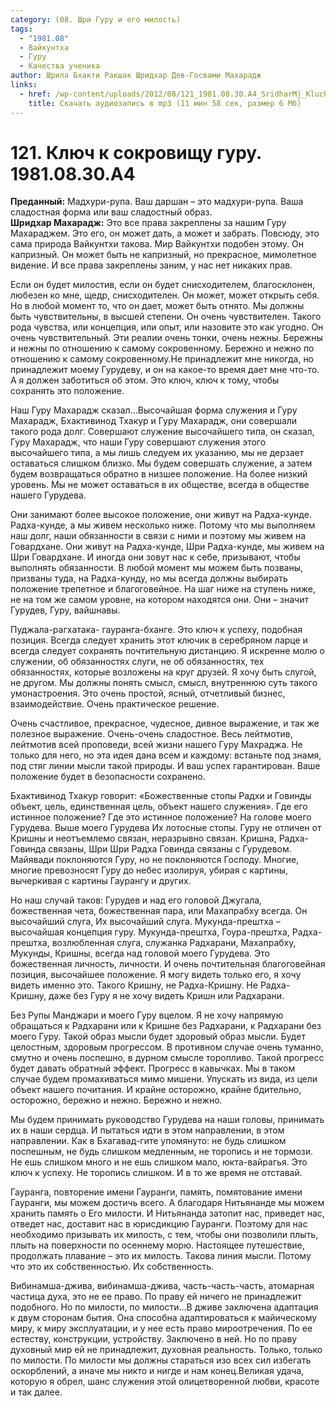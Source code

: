 ```yaml
---
category: (08. Шри Гуру и его милость)
tags:
  - "1981.08"
  - Вайкунтха
  - Гуру
  - Качества ученика
author: Шрила Бхакти Ракшак Шридхар Дев-Госвами Махарадж
links:
  - href: /wp-content/uploads/2012/08/121_1981.08.30.A4_SridharMj_Kluch_k_sokroviwu_Guru.mp3
    title: Скачать аудиозапись в mp3 (11 мин 58 сек, размер 6 Мб)
---
```


# 121. Ключ к сокровищу гуру. 1981.08.30.A4

**Преданный:** Мадхури-рупа. Ваш даршан – это мадхури-рупа. Ваша сладостная форма или ваш сладостный образ.\
**Шридхар Махарадж:** Это все права закреплены за нашим Гуру Махараджем. Это его, он может дать, а может и забрать. Повсюду, это сама природа Вайкунтхи такова. Мир Вайкунтхи подобен этому. Он капризный. Он может быть не капризный, но прекрасное, мимолетное видение. И все права закреплены заним, у нас нет никаких прав.

Если он будет милостив, если он будет снисходителем, благосклонен, любезен ко мне, щедр, снисходителен. Он может, может открыть себя. Но в любой момент то, что он дает, может быть отнято. Мы должны быть чувствительны, в высшей степени. Он очень чувствителен. Такого рода чувства, или концепция, или опыт, или назовите это как угодно. Он очень чувствительный. Эти реалии очень тонки, очень нежны. Бережны и нежны по отношению к самому сокровенному. Бережно и нежно по отношению к самому сокровенному.Не принадлежит мне никогда, но принадлежит моему Гурудеву, и он на какое-то время дает мне что-то. А я должен заботиться об этом. Это ключ, ключ к тому, чтобы сохранять это положение.

Наш Гуру Махарадж сказал…Высочайшая форма служения и Гуру Махарадж, Бхактивинод Тхакур и Гуру Махарадж, они совершали такого рода долг. Совершают служение высочайшего типа, он сказал, Гуру Махарадж, что наши Гуру совершают служения этого высочайшего типа, а мы лишь следуем их указанию, мы не дерзает оставаться слишком близко. Мы будем совершать служение, а затем будем возвращаться обратно в низшее положение. На более низкий уровень. Мы не может оставаться в их обществе, всегда в обществе нашего Гурудева.

Они занимают более высокое положение, они живут на Радха-кунде. Радха-кунде, а мы живем несколько ниже. Потому что мы выполняем наш долг, наши обязанности в связи с ними и поэтому мы живем на Говардхане. Они живут на Радха-кунде, Шри Радха-кунде, мы живем на Шри Говардхане. И иногда они зовут нас к себе, призывают, чтобы выполнять обязанности. В любой момент мы можем быть позваны, призваны туда, на Радха-кунду, но мы всегда должны выбирать положение трепетное и благоговейное. На шаг ниже на ступень ниже, не на том же самом уровне, на котором находятся они. Они – значит Гурудев, Гуру, вайшнавы.

Пуджала-рагхатака- гауранга-бханге. Это ключ к успеху, подобная позиция. Всегда следует хранить этот ключик в серебряном ларце и всегда следует сохранять почтительную дистанцию. Я искренне молю о служении, об обязанностях слуги, не об обязанностях, тех обязанностях, которые возложены на круг друзей. Я хочу быть слугой, не другом. Мы должны понять смысл, смысл, внутреннюю суть такого умонастроения. Это очень простой, ясный, отчетливый бизнес, взаимодействие. Очень практическое решение.

Очень счастливое, прекрасное, чудесное, дивное выражение, и так же полезное выражение. Очень-очень сладостное. Весь лейтмотив, лейтмотив всей проповеди, всей жизни нашего Гуру Махраджа. Не только для него, но эта идея дана всем и каждому: встаньте под знамя, под стяг линии мысли такой природы. И ваш успех гарантирован. Ваше положение будет в безопасности сохранено.

Бхактивинод Тхакур говорит: «Божественные стопы Радхи и Говинды объект, цель, единственная цель, объект нашего служения». Где его истинное положение? Где это истинное положение? На голове моего Гурудева. Выше моего Гурудева Их лотосные стопы. Гуру не отличен от Кришны и неотъемлемо связан, неразрывно связан. Кришна, Радха-Говинда связаны, Шри Шри Радха Говинда связаны с Гурудевом. Майявади поклоняются Гуру, но не поклоняются Господу. Многие, многие превозносят Гуру до небес изолируя, убирая с картины, вычеркивая с картины Гаурангу и других.

Но наш случай таков: Гурудев и над его головой Джугала, божественная чета, божественная пара, или Махапрабху всегда. Он высочайший слуга, Их высочайший слуга. Мукунда-прештха – высочайшая концепция гуру. Мукунда-прештха, Гоура-прештха, Радха-прештха, возлюбленная слуга, служанка Радхарани, Махапрабху, Мукунды, Кришны, всегда над головой моего Гурудева. Это божественная личность, личности. И очень почтительная благоговейная позиция, высочайшее положение. Я могу видеть только его, я хочу видеть именно это. Такого Кришну, не Радха-Кришну. Не Радха-Кришну, даже без Гуру я не хочу видеть Кришн или Радхарани.

Без Рупы Манджари и моего Гуру вцелом. Я не хочу напрямую обращаться к Радхарани или к Кришне без Радхарани, к Радхарани без моего Гуру. Такой образ мысли будет здоровый образ мысли. Будет целостным, здоровым прогрессом. В противном случае очень туманно, смутно и очень поспешно, в дурном смысле торопливо. Такой прогресс будет давать обратный эффект. Прогресс в кавычках. Мы в таком случае будем промахиваться мимо мишени. Упускать из вида, из цели объект нашего почитания. И крайне осторожно, крайне бдительно, осторожно, бережно и нежно. Бережно и нежно.

Мы будем принимать руководство Гурудева на наши головы, принимать их в наши сердца. И пытаться идти в этом направлении, в этом направлении. Как в Бхагавад-гите упомянуто: не будь слишком поспешным, не будь слишком медленным, не торопись и не тормози. Не ешь слишком много и не ешь слишком мало, юкта-вайрагья. Это ключ к успеху. Не торопись слишком. И в то же время не отставай.

Гауранга, повторение имени Гауранги, память, помятование имени Гауранги, мы можем достичь всего. А благодаря Нитьянанде мы можем хранить память о Его милости. И Нитьянанда затопит нас, приведет нас, отведет нас, доставит нас в юрисдикцию Гауранги. Поэтому для нас необходимо призывать их милость, с тем, чтобы они позволили плыть, плыть на поверхности по осеннему морю. Настоящее путешествие, продолжать плавание – это их милость. Такова линия мысли. Потому что это их собственностью. Их собственность.

Вибинамша-джива, вибинамша-джива, часть-часть-часть, атомарная частица духа, это не ее право. По праву ей ничего не принадлежит подобного. Но по милости, по милости…В дживе заключена адаптация к двум сторонам бытия. Она способна адаптироваться к майическому миру, к миру эксплуатации, и у нее есть право мироотречения. По ее естеству, конструкции, устройству. Заключено в ней. Но по праву духовный мир ей не принадлежит, духовная реальность. Только, только по милости. По милости мы должны стараться изо всех сил избегать оскорблений, а иначе мы никто и нигде и нам конец.Великая удача, которую я обрел, шанс служения этой олицетворенной любви, красоте и так далее.


